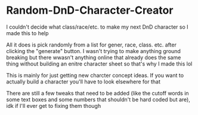# Random-DnD-Character-Creator
I couldn't decide what class/race/etc. to make my next DnD character so I made this to help

All it does is pick randomly from a list for gener, race, class. etc. after clicking the "generate" button. I wasn't trying to make anything ground breaking but there wwasn't anything online that already does the same thing without building an enitre character sheet so that's why I made this lol

This is mainly for just getting new charcter concept ideas. If you want to actually build a character you'll have to look elsewhere for that

There are still a few tweaks that need to be added (like the cutoff words in some text boxes and some numbers that shouldn't be hard coded but are), idk if I'll ever get to fixing them though
